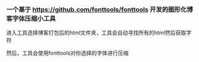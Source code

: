 ### 一个基于 https://github.com/fonttools/fonttools 开发的图形化博客字体压缩小工具
进入工具选择博客打包后的html文件夹，工具会自动寻找所有的html然后获取字符

然后，工具会使用fonttools对你选择的字体进行压缩
